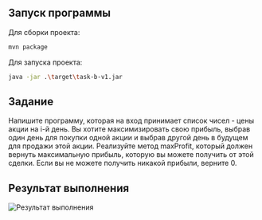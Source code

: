 ## Запуск программы

Для сборки проекта:

```sh
mvn package
```

Для запуска проекта:

```sh
java -jar .\target\task-b-v1.jar
```

## Задание
Напишите программу, которая на вход принимает список чисел - цены акции на i-й день. Вы хотите максимизировать свою прибыль, выбрав один день для покупки одной акции и выбрав другой день в будущем для продажи этой акции. Реализуйте метод maxProfit, который должен вернуть максимальную прибыль, которую вы можете получить от этой сделки. Если вы не можете получить никакой прибыли, верните 0.

## Результат выполнения

![Результат выполнения](https://github.com/StudentRoman/java-course/assets/143340583/d25bec67-546d-4ad4-b792-8d2f6b06efe7)
